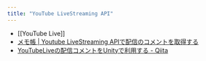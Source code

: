 ```yaml
---
title: "YouTube LiveStreaming API"
---
```


- [[YouTube Live]]
- [メモ帳 | Youtube LiveStreaming APIで配信のコメントを取得する](https://blog.sky-net.pw/article/86)
- [YouTubeLiveの配信コメントをUnityで利用する - Qiita](https://qiita.com/n0mimono/items/0c2921c9b964cd305fe3)
